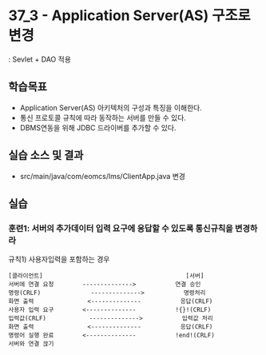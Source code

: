 # 37_3 - Application Server(AS) 구조로 변경
: Sevlet + DAO 적용

## 학습목표

- Application Server(AS) 아키텍처의 구성과 특징을 이해한다.
- 통신 프로토콜 규칙에 따라 동작하는 서버를 만들 수 있다.
- DBMS연동을 위해 JDBC 드라이버를 추가할 수 있다.


## 실습 소스 및 결과
- src/main/java/com/eomcs/lms/ClientApp.java 변경

## 실습  

### 훈련1: 서버의 추가데이터 입력 요구에 응답할 수 있도록 통신규칙을 변경하라

규칙1) 사용자입력을 포함하는 경우
```
[클라이언트]                                        [서버]
서버에 연결 요청        -------------->           연결 승인
명령(CRLF)              -------------->           명령처리
화면 출력               <--------------           응답(CRLF)
사용자 입력 요구        <--------------           !{}!(CRLF)
입력값(CRLF)            -------------->           입력값 처리
화면 출력               <--------------           응답(CRLF)
명령어 실행 완료        <--------------           !end!(CRLF)
서버와 연결 끊기
```

